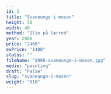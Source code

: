 ```yaml
---
id: 5
title: "Svaneunge i mosen"
height: 50
width: 40
method: "Olie på lærred"
year: 2008
price: "2400"
exPrice: "1400"
status: ""
fileName: "2008-svaneunge-i-mosen.jpg"
medie: "painting"
draft: "False"
slug: "svaneunge-i-mosen"
weight: "510"
---
```

